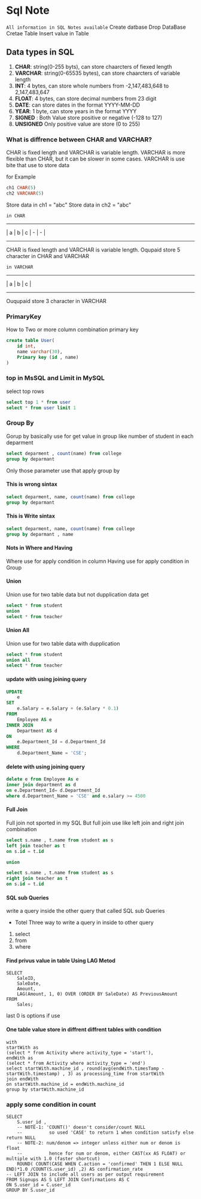 
# Sql Note 

`All information in SQL Notes available`
Create datbase
Drop DataBase
Cretae Table
Insert value in Table

## Data types in SQL

1. **CHAR**: string(0-255 byts), can store chaarcters of fiexed length
2. **VARCHAR**: string(0-65535 bytes), can store chaarcters of variable length
3. **INT**: 4 bytes, can store whole numbers from -2,147,483,648 to 2,147,483,647
4. **FLOAT**: 4 bytes, can store decimal numbers from 23 digit
5. **DATE**:  can store dates in the format YYYY-MM-DD
6. **YEAR**: 1 byte, can store years in the format YYYY
7. **SIGNED** : Both Value store positive or negative (-128 to 127)
8. **UNSIGNED** Only positive value are store (0 to 255)


### What is diffrence between CHAR and VARCHAR?
CHAR is fixed length and VARCHAR is variable length.
VARCHAR is more flexible than CHAR, but it can be slower in some cases.
VARCHAR is use bite that use to store data

for Example
```SQL
ch1 CHAR(5)
ch2 VARCHAR(5)
```
Store data in ch1 = "abc"
Store data in ch2 = "abc"

`in CHAR`
_____________________
|  a | b   | c   |  -  |  -  |
_____________________
CHAR is fixed length and VARCHAR is variable length.
Oqupaid store 5 character in CHAR and VARCHAR

`in VARCHAR`
_____________________
|  a | b   | c   |
_____________________
Ouqupaid store 3 character in VARCHAR



### PrimaryKey
How to Two or more column combination primary key

```sql
create table User(
    id int,
    name varchar(30),
    Primary key (id , name)
)
```


### top in MsSQL and Limit in MySQL
select top rows

```sql
select top 1 * from user
select * from user limit 1
```



### Group By
Gorup by basically use for get value in group like number of student in each deparment

```sql
select deparment , count(name) from college
group by deparmant
```
Only those parameter use that apply group by 

#### This is wrong sintax
```sql
select deparment, name, count(name) from college
group by deparmant
```

#### This is Write sintax
```sql
select deparment, name, count(name) from college
group by deparmant , name
```

#### Nots in Where and Having
Where use for apply condition in column
Having use for apply condition in Group


#### Union
Union use for two table data but not dupplication data get
```sql
select * from student
union
select * from teacher
```

#### Union All
Union use for two table data with dupplication
```sql
select * from student
union all
select * from teacher
```

#### update with using joining query
```sql
UPDATE 
    e
SET 
    e.Salary = e.Salary + (e.Salary * 0.1)
FROM 
    Employee AS e
INNER JOIN 
    Department AS d
ON 
    e.Department_Id = d.Department_Id
WHERE 
    d.Department_Name = 'CSE';      
```

#### delete with using joining query
```sql
delete e from Employee As e
inner join department as d
on e.Department_Id= d.Department_Id
where d.Department_Name = 'CSE' and e.salary >= 4500   
```

#### Full Join
Full join not sported in my SQL
But full join use like left join and right join combination

```sql
select s.name , t.name from student as s
left join teacher as t
on s.id = t.id

union

select s.name , t.name from student as s
right join teacher as t
on s.id = t.id
```


#### SQL sub Queries
write a query inside the other query that called SQL sub Queries

- Totel Three way to write a query in inside to other query
1. select
2. from
3. where


#### Find privus value in table Using LAG Metod
```
SELECT 
    SaleID,
    SaleDate,
    Amount,
    LAG(Amount, 1, 0) OVER (ORDER BY SaleDate) AS PreviousAmount
FROM 
    Sales;
```

last 0 is options if use 



#### One table value store in diffrent diffrent tables with condition
```
with
startWith as 
(select * from Activity where activity_type = 'start'),
endWith as
(select * from Activity where activity_type = 'end')
select startWith.machine_id , round(avg(endWith.timesTamp - startWith.timestamp) , 3) as processing_time from startWith 
join endWith 
on startWith.machine_id = endWith.machine_id
group by startWith.machine_id

```



### apply some condition in count 
```
SELECT 
    S.user_id , 
    -- NOTE-1: 'COUNT()' doesn't consider/count NULL
    --          so used 'CASE' to return 1 when condition satisfy else return NULL
    -- NOTE-2: num/denom => integer unless either num or denom is float
    --          hence for num or denom, either CAST(xx AS FLOAT) or multiple with 1.0 (faster shortcut)
    ROUND( COUNT(CASE WHEN C.action = 'confirmed' THEN 1 ELSE NULL END)*1.0 /COUNT(S.user_id) ,2) AS confirmation_rate
-- LEFT JOIN to include all users as per output requirement
FROM Signups AS S LEFT JOIN Confirmations AS C 
ON S.user_id = C.user_id 
GROUP BY S.user_id 
```